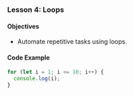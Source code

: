 ### Lesson 4: Loops

#### Objectives
- Automate repetitive tasks using loops.

#### Code Example
```javascript
for (let i = 1; i <= 10; i++) {
  console.log(i);
}
```
